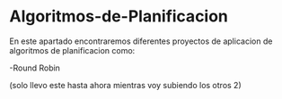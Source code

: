 # Algoritmos-de-Planificacion

En este apartado encontraremos diferentes proyectos de aplicacion de algoritmos de planificacion como:

-Round Robin

(solo llevo este hasta ahora mientras voy subiendo los otros 2)
